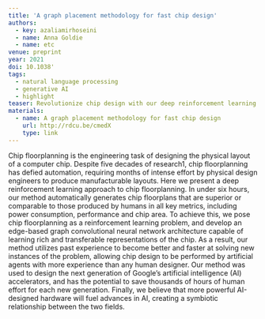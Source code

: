 ```yaml
---
title: 'A graph placement methodology for fast chip design'
authors:
  - key: azaliamirhoseini
  - name: Anna Goldie
  - name: etc
venue: preprint
year: 2021
doi: 10.1038'
tags:
  - natural language processing
  - generative AI
  - highlight
teaser: Revolutionize chip design with our deep reinforcement learning approach to chip floorplanning. In under six hours, our method generates chip layouts that match or exceed human-designed standards in power, performance, and area. By using an edge-based graph convolutional neural network, we enable AI to learn from past designs and continuously improve. This technology has already shaped the next generation of Google’s AI accelerators and promises to drastically cut human design time while accelerating advances in both AI and hardware.
materials:
  - name: A graph placement methodology for fast chip design
    url: http://rdcu.be/cmedX
    type: link
---
```

Chip floorplanning is the engineering task of designing the physical layout of a computer chip. Despite five decades of research1, chip floorplanning has defied automation, requiring months of intense effort by physical design engineers to produce manufacturable layouts. Here we present a deep reinforcement learning approach to chip floorplanning. In under six hours, our method automatically generates chip floorplans that are superior or comparable to those produced by humans in all key metrics, including power consumption, performance and chip area. To achieve this, we pose chip floorplanning as a reinforcement learning problem, and develop an edge-based graph convolutional neural network architecture capable of learning rich and transferable representations of the chip. As a result, our method utilizes past experience to become better and faster at solving new instances of the problem, allowing chip design to be performed by artificial agents with more experience than any human designer. Our method was used to design the next generation of Google’s artificial intelligence (AI) accelerators, and has the potential to save thousands of hours of human effort for each new generation. Finally, we believe that more powerful AI-designed hardware will fuel advances in AI, creating a symbiotic relationship between the two fields.
